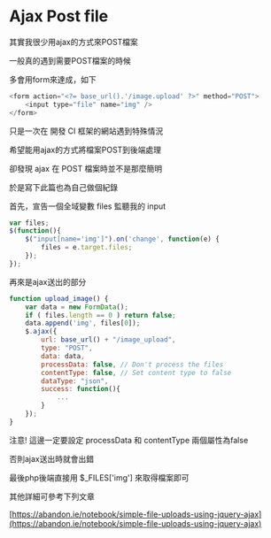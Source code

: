 # Ajax Post file


<!--more-->

其實我很少用ajax的方式來POST檔案

一般真的遇到需要POST檔案的時候

多會用form來達成，如下

```php
<form action="<?= base_url().'/image.upload' ?>" method="POST">
    <input type="file" name="img" />
</form>
```

只是一次在 開發 CI 框架的網站遇到特殊情況

希望能用ajax的方式將檔案POST到後端處理

卻發現 ajax 在 POST 檔案時並不是那麼簡明

於是寫下此篇也為自己做個紀錄

首先，宣告一個全域變數 files 監聽我的 input

```javascript
var files;
$(function(){
    $("input[name='img']").on('change', function(e) {
        files = e.target.files;
    });
});
```

再來是ajax送出的部分

```javascript
function upload_image() {
    var data = new FormData();
    if ( files.length == 0 ) return false;
    data.append('img', files[0]);
    $.ajax({
        url: base_url() + "/image_upload",
        type: "POST",
        data: data,
        processData: false, // Don't process the files
        contentType: false, // Set content type to false
        dataType: "json",
        success: function(){
            ...
        }
    });
}
```

注意! 這邊一定要設定 processData 和 contentType 兩個屬性為false

否則ajax送出時就會出錯

最後php後端直接用 $_FILES['img'] 來取得檔案即可

其他詳細可參考下列文章

[https://abandon.ie/notebook/simple-file-uploads-using-jquery-ajax](https://abandon.ie/notebook/simple-file-uploads-using-jquery-ajax)
